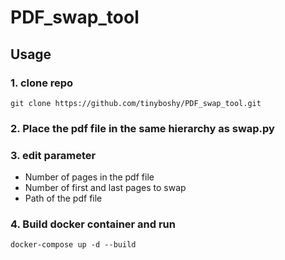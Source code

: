 # PDF_swap_tool

## Usage
### 1. clone repo
```
git clone https://github.com/tinyboshy/PDF_swap_tool.git
```
### 2. Place the pdf file in the same hierarchy as swap.py
### 3. edit parameter
- Number of pages in the pdf file
- Number of first and last pages to swap
- Path of the pdf file
### 4. Build docker container and run
```
docker-compose up -d --build
```